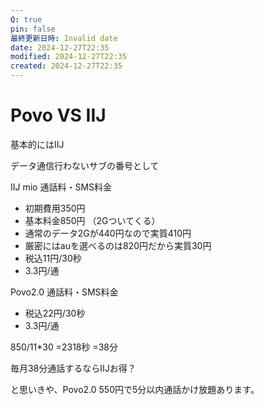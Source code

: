 ```yaml
---
Q: true
pin: false
最終更新日時: Invalid date
date: 2024-12-27T22:35
modified: 2024-12-27T22:35
created: 2024-12-27T22:35
---
```

# Povo VS IIJ

基本的にはIIJ

データ通信行わないサブの番号として

IIJ mio 通話料・SMS料金

- 初期費用350円  
- 基本料金850円 （2Gついてくる）  
- 通常のデータ2Gが440円なので実質410円  
- 厳密にはauを選べるのは820円だから実質30円  
- 税込11円/30秒  
- 3.3円/通  

Povo2.0 通話料・SMS料金

- 税込22円/30秒  
- 3.3円/通  

850/11*30 =2318秒 =38分

毎月38分通話するならIIJお得？

と思いきや、Povo2.0 550円で5分以内通話かけ放題あります。